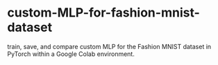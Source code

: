 # custom-MLP-for-fashion-mnist-dataset
train, save, and compare custom MLP for the Fashion MNIST dataset in PyTorch within a Google Colab environment.

